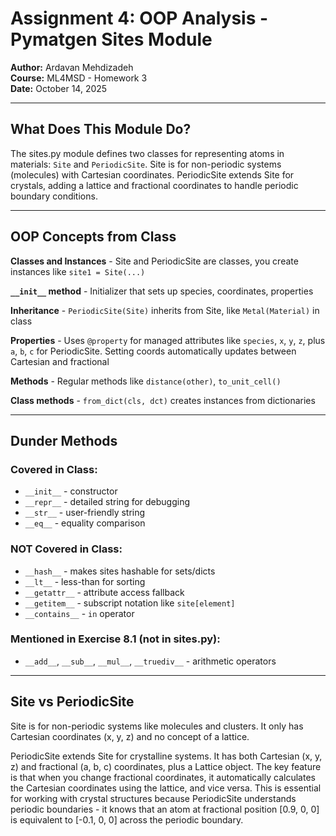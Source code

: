 # Assignment 4: OOP Analysis - Pymatgen Sites Module

**Author:** Ardavan Mehdizadeh  
**Course:** ML4MSD - Homework 3  
**Date:** October 14, 2025

---

## What Does This Module Do?

The sites.py module defines two classes for representing atoms in materials: `Site` and `PeriodicSite`. Site is for non-periodic systems (molecules) with Cartesian coordinates. PeriodicSite extends Site for crystals, adding a lattice and fractional coordinates to handle periodic boundary conditions.

---

## OOP Concepts from Class

**Classes and Instances** - Site and PeriodicSite are classes, you create instances like `site1 = Site(...)`

**`__init__` method** - Initializer that sets up species, coordinates, properties

**Inheritance** - `PeriodicSite(Site)` inherits from Site, like `Metal(Material)` in class

**Properties** - Uses `@property` for managed attributes like `species`, `x`, `y`, `z`, plus `a`, `b`, `c` for PeriodicSite. Setting coords automatically updates between Cartesian and fractional

**Methods** - Regular methods like `distance(other)`, `to_unit_cell()`

**Class methods** - `from_dict(cls, dct)` creates instances from dictionaries

---

## Dunder Methods

### Covered in Class:
- `__init__` - constructor
- `__repr__` - detailed string for debugging
- `__str__` - user-friendly string  
- `__eq__` - equality comparison

### NOT Covered in Class:
- `__hash__` - makes sites hashable for sets/dicts
- `__lt__` - less-than for sorting
- `__getattr__` - attribute access fallback
- `__getitem__` - subscript notation like `site[element]`
- `__contains__` - `in` operator

### Mentioned in Exercise 8.1 (not in sites.py):
- `__add__`, `__sub__`, `__mul__`, `__truediv__` - arithmetic operators

---

## Site vs PeriodicSite

Site is for non-periodic systems like molecules and clusters. It only has Cartesian coordinates (x, y, z) and no concept of a lattice.

PeriodicSite extends Site for crystalline systems. It has both Cartesian (x, y, z) and fractional (a, b, c) coordinates, plus a Lattice object. The key feature is that when you change fractional coordinates, it automatically calculates the Cartesian coordinates using the lattice, and vice versa. This is essential for working with crystal structures because PeriodicSite understands periodic boundaries - it knows that an atom at fractional position [0.9, 0, 0] is equivalent to [-0.1, 0, 0] across the periodic boundary.